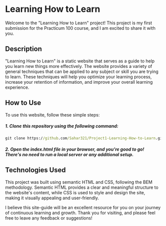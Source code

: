# Learning How to Learn
Welcome to the "Learning How to Learn" project! This project is my first submission for the Practicum 100 course, and I am excited to share it with you.

## Description
"Learning How to Learn" is a static website that serves as a guide to help you learn new things more effectively. The website provides a variety of general techniques that can be applied to any subject or skill you are trying to learn. These techniques will help you optimize your learning process, increase your retention of information, and improve your overall learning experience.

## How to Use
To use this website, follow these simple steps:

##### 1. Clone this repository using the following command:
```cmd
git clone https://github.com/Sahar321/Project1-Learning-How-to-Learn.git
```
##### 2. Open the index.html file in your browser, and you're good to go! There's no need to run a local server or any additional setup.
 
## Technologies Used
This project was built using semantic HTML and CSS, following the BEM methodology. Semantic HTML provides a clear and meaningful structure to the website's content, while CSS is used to style and design the site, making it visually appealing and user-friendly.

I believe this site-guide will be an excellent resource for you on your journey of continuous learning and growth. Thank you for visiting, and please feel free to leave any feedback or suggestions!

